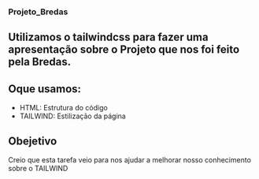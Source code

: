 ### Projeto_Bredas
## Utilizamos o tailwindcss para fazer uma apresentação sobre o Projeto que nos foi feito pela Bredas.

## Oque usamos:
- HTML: Estrutura do código
- TAILWIND: Estilização da página

## Obejetivo
Creio que esta tarefa veio para nos ajudar a melhorar nosso conhecimento sobre o TAILWIND
